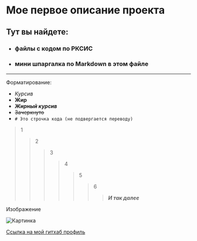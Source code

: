 # Мое первое описание проекта
## Тут вы найдете:
* ### файлы с кодом по РКСИС
* ### мини шпаргалка по Markdown в этом файле

---

Форматирование:
* *Курсив*
* **Жир**
* ***Жирный курсив***
* ~~Зачеркнуто~~
* `# Это строчка кода (не подвергается переводу)`


> 1
>> 2
>>> 3
>>>> 4
>>>>> 5
>>>>>> 6
>>>>>>> ***И так далее***

Изображение

![Картинка](https://mdg.imgix.net/assets/images/shiprock.jpg?auto=format&fit=clip&q=40&w=1080)

[Ссылка на мой гитхаб профиль](https://github.com/TronSkiviRu)

